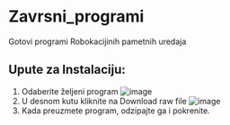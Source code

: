# Zavrsni_programi
Gotovi programi Robokacijinih pametnih uredaja
## Upute za Instalaciju:
1. Odaberite željeni program
![image](https://github.com/Robokacija/Zavrsni_programi/assets/118769162/21a5b292-fce7-4bd3-9be8-c206609a2242)
2. U desnom kutu kliknite na Download raw file
![image](https://github.com/Robokacija/Zavrsni_programi/assets/118769162/ffc371ba-210f-41cc-93aa-0b9027dd00fa)
3. Kada preuzmete program, odzipajte ga i pokrenite.
